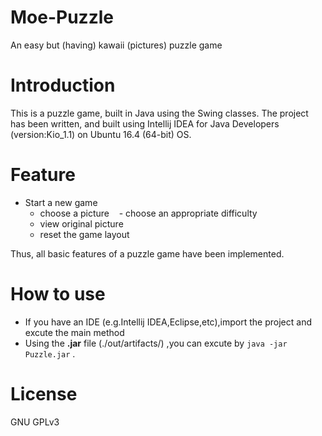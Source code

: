 # Moe-Puzzle
An easy but (having) kawaii (pictures) puzzle game
# Introduction
This is a puzzle game, built in Java using the Swing classes.
The project has been written, and built using Intellij IDEA for Java Developers (version:Kio_1.1) on Ubuntu 16.4 (64-bit) OS.
# Feature
 - Start a new game
    - choose a picture
    - choose an appropriate difficulty
    - view original picture
    - reset the game layout
    
 Thus, all basic features of a puzzle game have been implemented.
# How to use
 - If you have an IDE (e.g.Intellij IDEA,Eclipse,etc),import the project and excute the main method
 - Using the **.jar** file (./out/artifacts/) ,you can excute by `java -jar Puzzle.jar` .
# License
GNU GPLv3
